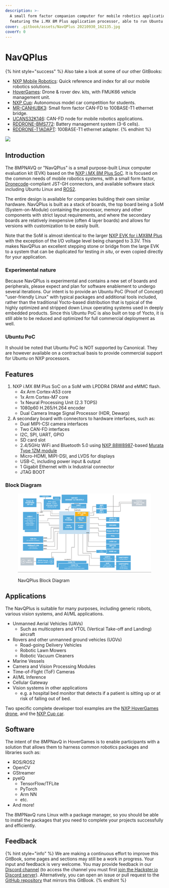 ```yaml
---
description: >-
  A small form factor companion computer for mobile robotics applications,
  featuring the i.MX 8M Plus application processor, able to run Ubuntu Linux.
cover: .gitbook/assets/NavQPlus 20210930_162135.jpg
coverY: 0
---
```


# NavQPlus

{% hint style="success" %}
Also take a look at some of our other GitBooks:

* [NXP Mobile Robotics](http://localhost:5000/o/-L9GLsni4p7csCR7QCJ8/s/-M8v3AGPa-j5DtYx8zqd/): Quick reference and index for all our mobile robotics solutions.
* [HoverGames](http://localhost:5000/o/-L9GLsni4p7csCR7QCJ8/s/-L9GLtb-Tz\_XaKbQu-Al/): Drone & rover dev. kits, with FMUK66 vehicle management unit.&#x20;
* [NXP Cup](http://localhost:5000/o/-L9GLsni4p7csCR7QCJ8/s/-L9GLtaxrQtBdBRsFIJB/): Autonomous model car competition for students.
* [MR-CANHUBK3](http://localhost:5000/o/-L9GLsni4p7csCR7QCJ8/s/twBzyvivLuBKj9SMDwV9/): Small form factor CAN-FD to 100BASE-T1 ethernet bridge.
* [UCANS32K146](http://localhost:5000/o/-L9GLsni4p7csCR7QCJ8/s/-M7FJ\_hQKd8L0MNgduui/):  CAN-FD node for mobile robotics applications.
* [RDDRONE-BMS772](https://nxp.gitbook.io/rddrone-bms772/): Battery management system (3-6 cells).
* [RDDRONE-T1ADAPT](https://nxp.gitbook.io/rddrone-t1adapt): 100BASE-T1 ethernet adapter.
{% endhint %}

![](.gitbook/assets/navqplus\_image.jpg)

## Introduction

The 8MPNAVQ or "NavQPlus" is a small purpose-built Linux computer evaluation kit (EVK) based on the [NXP i.MX 8M Plus SoC](https://www.nxp.com/products/processors-and-microcontrollers/arm-processors/i-mx-applications-processors/i-mx-8-applications-processors/i-mx-8m-plus-arm-cortex-a53-machine-learning-vision-multimedia-and-industrial-iot:IMX8MPLUS). It is focused on the common needs of mobile robotics systems, with a small form factor, [Dronecode](https://www.dronecode.org/)-compliant JST-GH connectors, and available software stack including Ubuntu Linux and [ROS2](https://ros.org/).

The entire design is available for companies building their own similar hardware. NavQPlus is built as a stack of boards, the top board being a SoM (System-on-Module) containing the processor, memory and other components with strict layout requirements, and where the secondary boards are relatively inexpensive (often 4 layer boards) and allows for versions with customization to be easily built.

Note that the SoM is almost identical to the larger [NXP EVK for i.MX8M Plus](https://www.nxp.com/design/development-boards/i-mx-evaluation-and-development-boards/evaluation-kit-for-the-i-mx-8m-plus-applications-processor:8MPLUSLPD4-EVK) with the exception of the I/O voltage level being changed to 3.3V. This makes NavQPlus an excellent stepping stone or bridge from the large EVK to a system that can be duplicated for testing _in situ_, or even copied directly for your application.

### Experimental nature

Because NavQPlus is experimental and contains a new set of boards and peripherals, please expect and plan for software enablement to undergo several iterations. Our intent is to provide an Ubuntu PoC (Proof of Concept) "user-friendly Linux" with typical packages and additional tools included, rather than the traditional Yocto-based distribution that is typical of the highly optimized and stripped down Linux operating systems used in deeply embedded products. Since this Ubuntu PoC is also built on top of Yocto, it is still able to be reduced and optimized for full commercial deployment as well.

### Ubuntu PoC

It should be noted that Ubuntu PoC is NOT supported by Canonical. They are however available on a contractual basis to provide commercial support for Ubuntu on NXP processors.

## Features

1. NXP i.MX 8M Plus SoC on a SoM with LPDDR4 DRAM and eMMC flash.
   * 4x Arm Cortex-A53 core
   * 1x Arm Cortex-M7 core
   * 1x Neural Processing Unit (2.3 TOPS)
   * 1080p60 H.265/H.264 encoder
   * Dual Camera Image Signal Processor (HDR, Dewarp)
2. A secondary board with connectors to hardware interfaces, such as:
   * Dual MIPI-CSI camera interfaces
   * Two CAN-FD interfaces
   * I2C, SPI, UART, GPIO
   * SD card slot
   * 2.4/5GHz WiFi and Bluetooth 5.0 using [NXP 88W8987](https://www.nxp.com/products/wireless/wi-fi-plus-bluetooth-plus-802-15-4/2-4-5-ghz-dual-band-1x1-wi-fi-5-802-11ac-plus-bluetooth-5-2-solution:88W8987)-based [Murata Type 1ZM module](https://www.murata.com/products/connectivitymodule/wi-fi-bluetooth/overview/lineup/type1zm)
   * Micro-HDMI, MIPI-DSI, and LVDS for displays
   * USB-C, including power input & output
   * 1 Gigabit Ethernet with ix Industrial connector
   * JTAG BOOT

### Block Diagram

<figure><img src=".gitbook/assets/image (6) (2).png" alt=""><figcaption><p>NavQPlus Block Diagram</p></figcaption></figure>

## Applications

The NavQPlus is suitable for many purposes, including generic robots, various vision systems, and AI/ML applications.

* Unmanned Aerial Vehicles (UAVs)
  * Such as multicopters and VTOL (Vertical Take-off and Landing) aircraft
* Rovers and other unmanned ground vehicles (UGVs)
  * Road-going Delivery Vehicles
  * Robotic Lawn Mowers
  * Robotic Vacuum Cleaners
* Marine Vessels
* Camera and Vision Processing Modules
* Time-of-Flight (ToF) Cameras
* AI/ML Inference
* Cellular Gateway
* Vision systems in other applications
  * e.g. a hospital bed monitor that detects if a patient is sitting up or at risk of falling out of bed.

Two specific complete developer tool examples are the [NXP HoverGames drone](http://localhost:5000/o/-L9GLsni4p7csCR7QCJ8/s/-L9GLtb-Tz\_XaKbQu-Al/), and the [NXP Cup car](http://localhost:5000/o/-L9GLsni4p7csCR7QCJ8/s/-L9GLtaxrQtBdBRsFIJB/).

## Software

The intent of the 8MPNavQ in HoverGames is to enable participants with a solution that allows them to harness common robotics packages and libraries such as:

* ROS/ROS2
* OpenCV
* GStreamer
* pyeIQ
  * TensorFlow/TFLite
  * PyTorch
  * Arm NN
  * etc.
* And more!

The 8MPNavQ runs Linux with a package manager, so you should be able to install the packages that you need to complete your projects successfully and efficiently.

## Feedback

{% hint style="info" %}
We are making a continuous effort to improve this GitBook, some pages and sections may still be a work in progress. Your input and feedback is very welcome. You may provide feedback in our [Discord channel](https://discord.com/channels/1014291298812960913/1027691375770218638) (to access the channel you must first [join the Hackster.io Discord server](https://discord.gg/g6aSSak9NV)). Alternatively, you can open an issue or pull request to the [GitHub repository](https://github.com/NXPHoverGames/GitBook-NavQPlus) that mirrors this GitBook.
{% endhint %}
